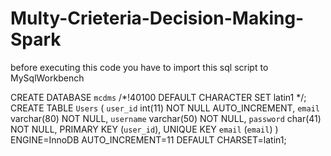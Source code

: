 # Multy-Crieteria-Decision-Making-Spark

before executing this code you have to import this sql script to MySqlWorkbench

CREATE DATABASE `mcdms` /*!40100 DEFAULT CHARACTER SET latin1 */;
CREATE TABLE `Users` (
  `user_id` int(11) NOT NULL AUTO_INCREMENT,
  `email` varchar(80) NOT NULL,
  `username` varchar(50) NOT NULL,
  `password` char(41) NOT NULL,
  PRIMARY KEY (`user_id`),
  UNIQUE KEY `email` (`email`)
) ENGINE=InnoDB AUTO_INCREMENT=11 DEFAULT CHARSET=latin1;

